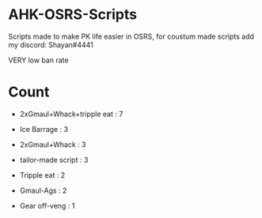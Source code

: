 # AHK-OSRS-Scripts

Scripts made to make PK life easier in OSRS, for coustum made scripts add my discord: Shayan#4441

VERY low ban rate



# Count

* 2xGmaul+Whack+tripple eat : 7

* Ice Barrage : 3

* 2xGmaul+Whack : 3

* tailor-made script : 3

* Tripple eat : 2

* Gmaul-Ags : 2

* Gear off-veng : 1















